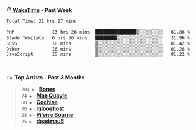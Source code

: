 <img src="https://github.com/dxnter/dxnter/assets/17434202/67b21fa4-d36d-46f9-9dec-f23d976b00ef" alt="WakaTime Logo" width="14" height="18"/><a href="https://wakatime.com/@dxnter" target="_blank"><strong> WakaTime</strong></a><strong> - Past Week</strong>

<!--START_SECTION:waka-->

```txt
Total Time: 21 hrs 27 mins

PHP              13 hrs 26 mins  ███████████████▒░░░░░░░░░   61.86 %
Blade Template   6 hrs 56 mins   ████████░░░░░░░░░░░░░░░░░   31.96 %
SCSS             18 mins         ▒░░░░░░░░░░░░░░░░░░░░░░░░   01.42 %
Other            16 mins         ▒░░░░░░░░░░░░░░░░░░░░░░░░   01.26 %
JavaScript       15 mins         ▒░░░░░░░░░░░░░░░░░░░░░░░░   01.22 %
```

<!--END_SECTION:waka-->

<br/>

<!--START_LASTFM_ARTISTS:{"period": "3month", "rows": 6}-->
<a href="https://last.fm" target="_blank"><img src="https://user-images.githubusercontent.com/17434202/215290617-e793598d-d7c9-428f-9975-156db1ba89cc.svg" alt="Last.fm Logo" width="18" height="13"/></a> **Top Artists - Past 3 Months**

> `204 ▶️` ∙ **[Bones](https://www.last.fm/music/Bones)**<br/>
> `74 ▶️` ∙ **[Mac Quayle](https://www.last.fm/music/Mac+Quayle)**<br/>
> `68 ▶️` ∙ **[Cochise](https://www.last.fm/music/Cochise)**<br/>
> `30 ▶️` ∙ **[Iglooghost](https://www.last.fm/music/Iglooghost)**<br/>
> `28 ▶️` ∙ **[Pi’erre Bourne](https://www.last.fm/music/Pi%E2%80%99erre+Bourne)**<br/>
> `25 ▶️` ∙ **[deadmau5](https://www.last.fm/music/deadmau5)**<br/>
<!--END_LASTFM_ARTISTS-->
